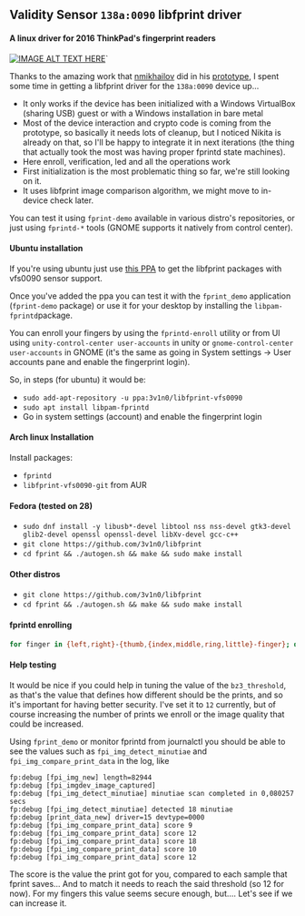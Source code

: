 ## Validity Sensor `138a:0090` libfprint driver
#### A linux driver for 2016 ThinkPad's fingerprint readers

[![IMAGE ALT TEXT HERE](https://img.youtube.com/vi/dYe8eKaoUSE/0.jpg)](https://www.youtube.com/watch?v=dYe8eKaoUSE)`

Thanks to the amazing work that [nmikhailov](https://github.com/nmikhailov) did in his [prototype](https://github.com/nmikhailov/Validity90/), I spent some time in getting a libfprint driver for the `138a:0090` device up...

 * It only works if the device has been initialized with a Windows VirtualBox (sharing USB) guest or with a Windows installation in bare metal
 * Most of the device interaction and crypto code is coming from the prototype, so basically it needs lots of cleanup, but I noticed Nikita is already on that, so I'll be happy to integrate it in next iterations (the thing that actually took the most was having proper fprintd state machines).
 * Here enroll, verification, led and all the operations work
 * First initialization is the most problematic thing so far, we're still looking on it.
 * It uses libfprint image comparison algorithm, we might move to in-device check later.

You can test it using `fprint-demo` available in various distro's repositories, or just using `fprintd-*` tools (GNOME supports it natively from control center).


#### Ubuntu installation

If you're using ubuntu just use [this PPA](https://launchpad.net/~3v1n0/+archive/ubuntu/libfprint-vfs0090) to get the libfprint packages with vfs0090 sensor support.


Once you've added the ppa you can test it with the `fprint_demo` application (`fprint-demo` package) or use it for your desktop by installing the `libpam-fprintd`package.

You can enroll your fingers by using the `fprintd-enroll` utility or from UI using `unity-control-center user-accounts` in unity or `gnome-control-center user-accounts` in GNOME (it's the same as going in System settings -> User accounts pane and enable the fingerprint login).

So, in steps (for ubuntu) it would be:
 - `sudo add-apt-repository -u ppa:3v1n0/libfprint-vfs0090`
 - `sudo apt install libpam-fprintd`
 - Go in system settings (account) and enable the fingerprint login

#### Arch linux Installation

Install packages:
 * `fprintd`
 * `libfprint-vfs0090-git` from AUR

#### Fedora (tested on 28)
- `sudo dnf install -y libusb*-devel libtool nss nss-devel gtk3-devel glib2-devel openssl openssl-devel libXv-devel gcc-c++`
- `git clone https://github.com/3v1n0/libfprint`
- `cd fprint && ./autogen.sh && make && sudo make install`

#### Other distros
 - `git clone https://github.com/3v1n0/libfprint`
 - `cd fprint && ./autogen.sh && make && sudo make install`


#### fprintd enrolling
```bash
for finger in {left,right}-{thumb,{index,middle,ring,little}-finger}; do fprintd-enroll -f "$finger" "$USER"; done
```

#### Help testing

It would be nice if you could help in tuning the value of the `bz3_threshold`, as that's the value that defines how different should be the prints, and so it's important for having better security. I've set it to `12` currently, but of course increasing the number of prints we enroll or the image quality that could be increased.

Using `fprint_demo` or monitor fprintd from journalctl you should be able to see the values such as `fpi_img_detect_minutiae` and `fpi_img_compare_print_data` in the log, like

```
fp:debug [fpi_img_new] length=82944
fp:debug [fpi_imgdev_image_captured]
fp:debug [fpi_img_detect_minutiae] minutiae scan completed in 0,080257 secs
fp:debug [fpi_img_detect_minutiae] detected 18 minutiae
fp:debug [print_data_new] driver=15 devtype=0000
fp:debug [fpi_img_compare_print_data] score 9
fp:debug [fpi_img_compare_print_data] score 12
fp:debug [fpi_img_compare_print_data] score 18
fp:debug [fpi_img_compare_print_data] score 10
fp:debug [fpi_img_compare_print_data] score 12
```

The score is the value the print got for you, compared to each sample that fprint saves... And to match it needs to reach the said threshold (so 12 for now). For my fingers this value seems secure enough, but.... Let's see if we can increase it.
